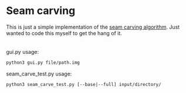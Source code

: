 # Seam carving
This is just a simple implementation of the [seam carving algorithm](https://en.wikipedia.org/wiki/Seam_carving). Just wanted to code this myself to get the hang of it.
<br><br><br>
gui.py usage:<br>
```bash
python3 gui.py file/path.img
```
seam_carve_test.py usage:<br>
```
python3 seam_carve_test.py [--base|--full] input/directory/
```

